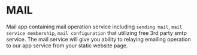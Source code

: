 # MAIL

Mail app containing mail operation service including `sending mail`, `mail service membership`, `mail configuration` that utilizing free 3rd party smtp service. The mail service will give you ability to relaying emailing operation to our app service from your static website page.

